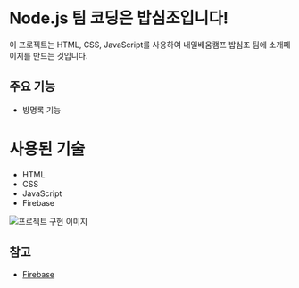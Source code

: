# Node.js 팀 코딩은 밥심조입니다!

이 프로젝트는 HTML, CSS, JavaScript를 사용하여 내일배움캠프 밥심조 팀에 소개페이지를 만드는 것입니다.

## 주요 기능

- 방명록 기능


# 사용된 기술

- HTML
- CSS
- JavaScript
- Firebase

![프로젝트 구현 이미지](https://img1.daumcdn.net/thumb/R1280x0/?scode=mtistory2&fname=https%3A%2F%2Fblog.kakaocdn.net%2Fdn%2F5ruYy%2FbtsGQl36pns%2FqC4LdiD7pArO4NLZPUwfo1%2Fimg.png)

## 참고
- [Firebase](https://firebase.google.com/?hl=ko)
